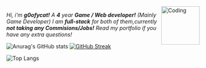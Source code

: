 <img align="right" alt="Coding" width="100" src="https://github.com/user-attachments/assets/16f40421-153c-4acb-9f3c-5382b773f537">

                             
*Hi, i'm **g0ofycat!** A **4** year **Game / Web developer!** (Mainly Game Developer) I am **full-stack** for both of them,currently **not taking any Commisions/Jobs!** Read my portfolio if you have any extra questions!*

![Anurag's GitHub stats](https://github-readme-stats.vercel.app/api?username=g0ofycat&show_icons=true&theme=midnight-purple&hide=prs,issues,contribs) [![GitHub Streak](https://streak-stats.demolab.com?user=g0ofycat&theme=midnight-purple)](https://git.io/streak-stats)

![Top Langs](https://github-readme-stats.vercel.app/api/top-langs/?username=g0ofycat&layout=compact&theme=midnight-purple)
